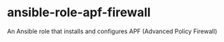 # ansible-role-apf-firewall
An Ansible role that installs and configures APF (Advanced Policy Firewall)
